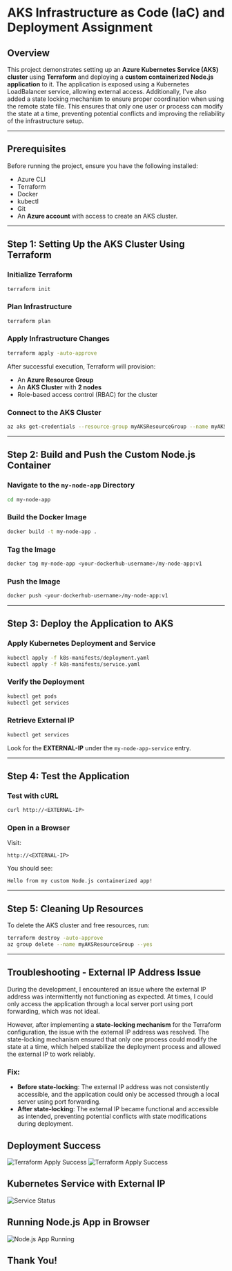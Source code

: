 # AKS Infrastructure as Code (IaC) and Deployment Assignment

## Overview

This project demonstrates setting up an **Azure Kubernetes Service (AKS) cluster** using **Terraform** and deploying a **custom containerized Node.js application** to it. The application is exposed using a Kubernetes LoadBalancer service, allowing external access. Additionally, I've also added a state locking mechanism to ensure proper coordination when using the remote state file. This ensures that only one user or process can modify the state at a time, preventing potential conflicts and improving the reliability of the infrastructure setup.

---

## Prerequisites

Before running the project, ensure you have the following installed:

- Azure CLI
- Terraform
- Docker
- kubectl
- Git
- An **Azure account** with access to create an AKS cluster.

---

## Step 1: Setting Up the AKS Cluster Using Terraform

### Initialize Terraform

```sh
terraform init
```

### Plan Infrastructure

```sh
terraform plan
```

### Apply Infrastructure Changes

```sh
terraform apply -auto-approve
```

After successful execution, Terraform will provision:

- An **Azure Resource Group**
- An **AKS Cluster** with **2 nodes**
- Role-based access control (RBAC) for the cluster

### Connect to the AKS Cluster

```sh
az aks get-credentials --resource-group myAKSResourceGroup --name myAKSCluster
```

---

## Step 2: Build and Push the Custom Node.js Container

### Navigate to the `my-node-app` Directory

```sh
cd my-node-app
```

### Build the Docker Image

```sh
docker build -t my-node-app .
```

### Tag the Image


```sh
docker tag my-node-app <your-dockerhub-username>/my-node-app:v1
```


### Push the Image


```sh
docker push <your-dockerhub-username>/my-node-app:v1
```

---

## Step 3: Deploy the Application to AKS

### Apply Kubernetes Deployment and Service

```sh
kubectl apply -f k8s-manifests/deployment.yaml
kubectl apply -f k8s-manifests/service.yaml
```

### Verify the Deployment

```sh
kubectl get pods
kubectl get services
```

### Retrieve External IP

```sh
kubectl get services
```

Look for the **EXTERNAL-IP** under the `my-node-app-service` entry.

---

## Step 4: Test the Application

### Test with cURL

```sh
curl http://<EXTERNAL-IP>
```

### Open in a Browser

Visit:

```
http://<EXTERNAL-IP>
```

You should see:

```
Hello from my custom Node.js containerized app!
```

---

## Step 5: Cleaning Up Resources

To delete the AKS cluster and free resources, run:

```sh
terraform destroy -auto-approve
az group delete --name myAKSResourceGroup --yes
```

---

## Troubleshooting - External IP Address Issue

During the development, I encountered an issue where the external IP address was intermittently not functioning as expected. At times, I could only access the application through a local server port using port forwarding, which was not ideal.

However, after implementing a **state-locking mechanism** for the Terraform configuration, the issue with the external IP address was resolved. The state-locking mechanism ensured that only one process could modify the state at a time, which helped stabilize the deployment process and allowed the external IP to work reliably.

### Fix:
- **Before state-locking**: The external IP address was not consistently accessible, and the application could only be accessed through a local server using port forwarding.
- **After state-locking**: The external IP became functional and accessible as intended, preventing potential conflicts with state modifications during deployment.



## Deployment Success
![Terraform Apply Success](screenshots/deployment-success1.png)
![Terraform Apply Success](screenshots/deployment-success2.png)

## Kubernetes Service with External IP
![Service Status](screenshots/service-status.png)

## Running Node.js App in Browser
![Node.js App Running](screenshots/nodejs-app-browser.png)




## Thank You!